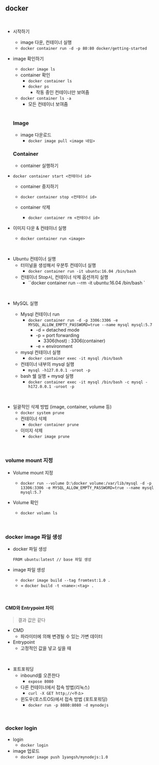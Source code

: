 ## docker

<br/>

- 시작하기

  -  image 다운, 컨테이너 실행
    - `docker container run -d -p 80:80 docker/getting-started`
  
- image 확인하기
  - `docker image ls`
  - container 확인
    - `docker container ls`
    - `docker ps`
      - 작동 중인 컨테이너만 보여줌
  - `docker container ls -a`
      - 모든 컨테이너 보여줌

  <br/>

  

  ### Image

  - image 다운로드
    - `docker image pull <image 네임>`

  

  ### Container

  - container 실행하기
    
- `docker container start <컨테이너 id>`
    
  -  container 중지하기
     
  -  `docker container stop <컨테이너 id>`
     
  - container 삭제
    
    - `docker container rm <컨테이너 id>`
    
-  이미지 다운 & 컨테이너 실행
  
   -  `docker container run <image>`
  
     

<br>

- Ubuntu 컨테이너 실행
  - 터미널을 생성해서 우분투 컨테이너 실행
    - `docker container run -it ubuntu:16.04 /bin/bash `
  - 컨테이너 Stop시, 컨테이너 삭제 옵션까지 실행
    - ``docker container run --rm -it ubuntu:16.04 /bin/bash `

<br>

- MySQL 실행

  - Mysql 컨테이너 run
    - `docker container run -d -p 3306:3306 -e MYSQL_ALLOW_EMPTY_PASSWORD=true --name mysql mysql:5.7 `
      - -d = detached mode
      - -p = port forwarding
        - 3306(host) : 3306(container)
      - -e = environment
  - mysql 컨테이너 실행
    - `docker container exec -it mysql /bin/bash`
  - 컨테이너 내부의 mysql 실행
    - `mysql -h127.0.0.1 -uroot -p`
  - bash 쉘 실행 + mysql 실행
    - `docker container exec -it mysql /bin/bash -c mysql -h172.0.0.1 -uroot -p`

<br/>

- 일괄적인 삭제 방법 (image, container, volume 등)
  - `docker system prune`
  - 컨테이너 삭제
    - `docker container prune`
  - 이미지 삭제
    - `docker image prune`



<br/>

### volume mount 지정

- Volume mount 지정
  - `docker run --volume D:\docker_volume:/var/lib/mysql -d -p 13306:3306 -e MYSQL_ALLOW_EMPTY_PASSWORD=true --name mysql mysql:5.7 `

- Volume 확인

  - `docker volumn ls`

  

<br/>

### docker image 파일 생성

- docker 파일 생성

  ```
  FROM ubuntu:latest // base 파일 생성
  ```

- image 파일 생성

  - `docker image build --tag fromtest:1.0 .`
  - = `docker build -t <name>:<tag> .`

<br/>

#### CMD와 Entrypoint 차이

> 결과 값은 같다

- CMD
  - 파라미터에 의해 변경될 수 있는 가변 데이터
- Entrypoint
  - 고정적인 값을 넣고 싶을 때

<br/>

- 포트포워딩
  - inbound를 오픈한다
    - `expose 8080`
  - 다른 컨테이너에서 접속 방법(리눅스)
    - `curl -X GET http;//<주소>`
  - 윈도우(호스트OS)에서 접속 방법 (포트포워딩)
    - `docker run -p 8080:8080 -d mynodejs`

<br/>

### docker login

- login
  - `docker login`
- image 업로드
  - `docker image push 1yangsh/mynodejs:1.0`